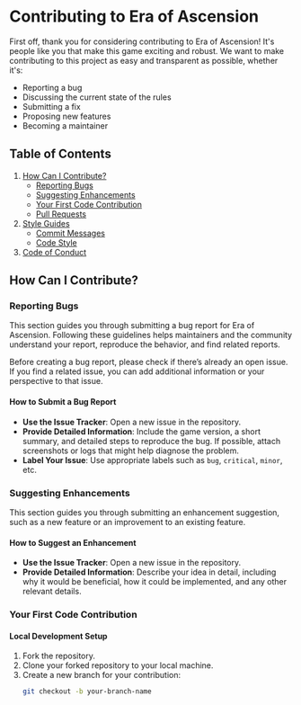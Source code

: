 # Contributing to Era of Ascension

First off, thank you for considering contributing to Era of Ascension! It's people like you that make this game exciting and robust. We want to make contributing to this project as easy and transparent as possible, whether it's:

- Reporting a bug
- Discussing the current state of the rules
- Submitting a fix
- Proposing new features
- Becoming a maintainer

## Table of Contents

1. [How Can I Contribute?](#how-can-i-contribute)
   - [Reporting Bugs](#reporting-bugs)
   - [Suggesting Enhancements](#suggesting-enhancements)
   - [Your First Code Contribution](#your-first-code-contribution)
   - [Pull Requests](#pull-requests)
2. [Style Guides](#style-guides)
   - [Commit Messages](#commit-messages)
   - [Code Style](#code-style)
3. [Code of Conduct](#code-of-conduct)

## How Can I Contribute?

### Reporting Bugs

This section guides you through submitting a bug report for Era of Ascension. Following these guidelines helps maintainers and the community understand your report, reproduce the behavior, and find related reports.

Before creating a bug report, please check if there’s already an open issue. If you find a related issue, you can add additional information or your perspective to that issue.

#### How to Submit a Bug Report

- **Use the Issue Tracker**: Open a new issue in the repository.
- **Provide Detailed Information**: Include the game version, a short summary, and detailed steps to reproduce the bug. If possible, attach screenshots or logs that might help diagnose the problem.
- **Label Your Issue**: Use appropriate labels such as `bug`, `critical`, `minor`, etc.

### Suggesting Enhancements

This section guides you through submitting an enhancement suggestion, such as a new feature or an improvement to an existing feature.

#### How to Suggest an Enhancement

- **Use the Issue Tracker**: Open a new issue in the repository.
- **Provide Detailed Information**: Describe your idea in detail, including why it would be beneficial, how it could be implemented, and any other relevant details.

### Your First Code Contribution

#### Local Development Setup

1. Fork the repository.
2. Clone your forked repository to your local machine.
3. Create a new branch for your contribution:
   ```bash
   git checkout -b your-branch-name
